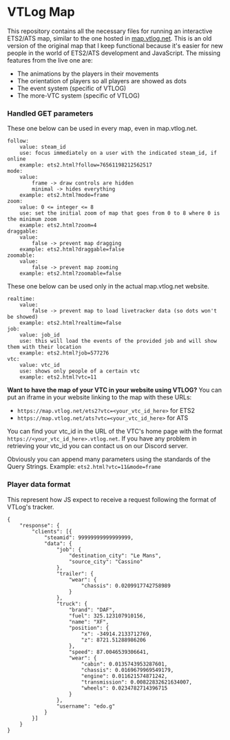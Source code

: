 # VTLog Map
This repository contains all the necessary files for running an interactive ETS2/ATS map, similar to the one hosted in [map.vtlog.net](https://map.vtlog.net).
This is an old version of the original map that I keep functional because it's easier for new people in the world of ETS2/ATS development and JavaScript.
The missing features from the live one are:
 - The animations by the players in their movements
 - The orientation of players so all players are showed as dots
 - The event system (specific of VTLOG)
 - The more-VTC system (specific of VTLOG)

### Handled GET parameters
These one below can be used in every map, even in map.vtlog.net.
```
follow:
    value: steam_id
    use: focus immediately on a user with the indicated steam_id, if online
    example: ets2.html?follow=76561198212562517
mode:
    value: 
        frame -> draw controls are hidden
        minimal -> hides everything
    example: ets2.html?mode=frame
zoom:
    value: 0 <= integer <= 8
    use: set the initial zoom of map that goes from 0 to 8 where 0 is the minimum zoom
    example: ets2.html?zoom=4
draggable:
    value: 
        false -> prevent map dragging
    example: ets2.html?draggable=false
zoomable:
    value:
        false -> prevent map zooming
    example: ets2.html?zoomable=false
```
These one below can be used only in the actual map.vtlog.net website.
```
realtime:
    value:
        false -> prevent map to load livetracker data (so dots won't be showed)
    example: ets2.html?realtime=false
job:
    value: job_id
    use: this will load the events of the provided job and will show them with their location
    example: ets2.html?job=577276
vtc:
    value: vtc_id
    use: shows only people of a certain vtc
    example: ets2.html?vtc=11
```

**Want to have the map of your VTC in your website using VTLOG?**
You can put an iframe in your website linking to the map with these URLs:
 - `https://map.vtlog.net/ets2?vtc=<your_vtc_id_here>` for ETS2
 - `https://map.vtlog.net/ats?vtc=<your_vtc_id_here>` for ATS

You can find your vtc_id in the URL of the VTC's home page with the format `https://<your_vtc_id_here>.vtlog.net`. If you have any problem in retrieving your vtc_id you can contact us on our Discord server.

Obviously you can append many parameters using the standards of the Query Strings. Example: `ets2.html?vtc=11&mode=frame`

### Player data format
This represent how JS expect to receive a request following the format of VTLog's tracker.
```
{
    "response": {
        "clients": [{
            "steamid": 99999999999999999,
            "data": {
                "job": {
                    "destination_city": "Le Mans",
                    "source_city": "Cassino"
                },
                "trailer": {
                    "wear": {
                        "chassis": 0.0209917742758989
                    }
                },
                "truck": {
                    "brand": "DAF",
                    "fuel": 325.123107910156,
                    "name": "XF",
                    "position": {
                        "x": -34914.2133712769,
                        "z": 8721.51288986206
                    },
                    "speed": 87.0046539306641,
                    "wear": {
                        "cabin": 0.0135743953287601,
                        "chassis": 0.0169679969549179,
                        "engine": 0.011621574871242,
                        "transmission": 0.00822832621634007,
                        "wheels": 0.0234782714396715
                    }
                },
                "username": "edo.g"
            }
        }]
    }
}
```

